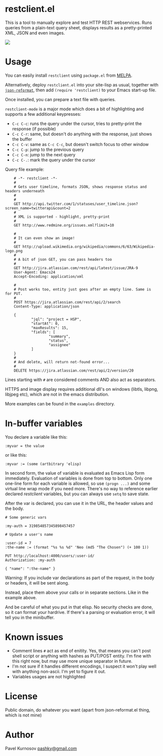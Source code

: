 # restclient.el

This is a tool to manually explore and test HTTP REST webservices.
Runs queries from a plain-text query sheet,
displays results as a pretty-printed XML, JSON and even images.

![](http://i.imgur.com/QtCID.png)

# Usage

You can easily install `restclient` using `package.el` from [MELPA](http://melpa.org/).

Alternatively, deploy `restclient.el` into your site-lisp as usual, together with
[`json-reformat`](https://github.com/gongo/json-reformat), then add
`(require 'restclient)` to your Emacs start-up file.

Once installed, you can prepare a text file with queries.

`restclient-mode` is a major mode which does a bit of highlighting
and supports a few additional keypresses:

- `C-c C-c`: runs the query under the cursor, tries to pretty-print the response (if possible)
- `C-c C-r`: same, but doesn't do anything with the response, just shows the buffer
- `C-c C-v`: same as `C-c C-c`, but doesn't switch focus to other window
- `C-c C-p`: jump to the previous query
- `C-c C-n`: jump to the next query
- `C-c C-.`: mark the query under the cursor

Query file example:

        # -*- restclient -*-
        #
        # Gets user timeline, formats JSON, shows response status and headers underneath
        #
        #
        GET http://api.twitter.com/1/statuses/user_timeline.json?screen_name=twitterapi&count=2
        #
        # XML is supported - highlight, pretty-print
        #
        GET http://www.redmine.org/issues.xml?limit=10

        #
        # It can even show an image!
        #
        GET http://upload.wikimedia.org/wikipedia/commons/6/63/Wikipedia-logo.png
        #
        # A bit of json GET, you can pass headers too
        #
        GET http://jira.atlassian.com/rest/api/latest/issue/JRA-9
        User-Agent: Emacs24
        Accept-Encoding: application/xml

        #
        # Post works too, entity just goes after an empty line. Same is for PUT.
        #
        POST https://jira.atlassian.com/rest/api/2/search
        Content-Type: application/json

        {
                "jql": "project = HSP",
                "startAt": 0,
                "maxResults": 15,
                "fields": [
                        "summary",
                        "status",
                        "assignee"
                ]
        }
        #
        # And delete, will return not-found error...
        #
        DELETE https://jira.atlassian.com/rest/api/2/version/20


Lines starting with `#` are considered comments AND also act as separators.

HTTPS and image display requires additional dll's on windows (libtls, libpng, libjpeg etc), which are not in the emacs distribution.

More examples can be found in the `examples` directory.

# In-buffer variables

You declare a variable like this:

    :myvar = the value

or like this:

    :myvar := (some (artbitrary 'elisp)

In second form, the value of variable is evaluated as Emacs Lisp form immediately. Evaluation of variables is done from top to bottom. Only one one-line form for each variable is allowed, so use `(progn ...)` and some virtual line wrap mode if you need more. There's no way to reference earlier declared _restclient_ variables, but you can always use `setq` to save state.

After the var is declared, you can use it in the URL, the header values
and the body.

    # Some generic vars

    :my-auth = 319854857345898457457

    # Update a user's name

    :user-id = 7
    :the-name := (format "%s %s %d" 'Neo (md5 "The Chosen") (+ 100 1))

    PUT http://localhost:4000/users/:user-id/
    Authorization: :my-auth

    { "name": ":the-name" }

Warning: If you include var declarations as part of the request, in
the body or headers, it will be sent along.

Instead, place them above your calls or in separate sections. Like in
the example above.

And be careful of what you put in that elisp. No security checks are done, so it can format your hardrive. If there's a parsing or evaluation error, it will tell you in the minibuffer.

# Known issues

- Comment lines `#` act as end of enitity. Yes, that means you can't post shell script or anything with hashes as PUT/POST entity. I'm fine with this right now,
but may use more unique separator in future.
- I'm not sure if it handles different encodings, I suspect it won't play well with anything non-ascii. I'm yet to figure it out.
- Variables usages are not highlighted

# License

Public domain, do whatever you want (apart from json-reformat.el thing, which is not mine)

# Author

Pavel Kurnosov <pashky@gmail.com>
